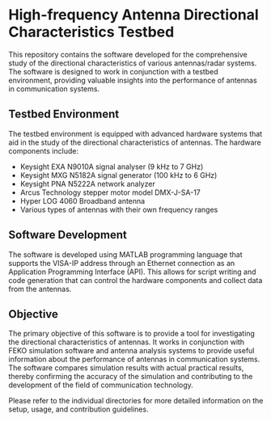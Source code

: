 # High-frequency Antenna Directional Characteristics Testbed

This repository contains the software developed for the comprehensive study of the directional characteristics of various antennas/radar systems. The software is designed to work in conjunction with a testbed environment, providing valuable insights into the performance of antennas in communication systems.

## Testbed Environment

The testbed environment is equipped with advanced hardware systems that aid in the study of the directional characteristics of antennas. The hardware components include:

- Keysight EXA N9010A signal analyser (9 kHz to 7 GHz)
- Keysight MXG N5182A signal generator (100 kHz to 6 GHz)
- Keysight PNA N5222A network analyzer
- Arcus Technology stepper motor model DMX-J-SA-17
- Hyper LOG 4060 Broadband antenna
- Various types of antennas with their own frequency ranges

## Software Development

The software is developed using MATLAB programming language that supports the VISA-IP address through an Ethernet connection as an Application Programming Interface (API). This allows for script writing and code generation that can control the hardware components and collect data from the antennas.

## Objective

The primary objective of this software is to provide a tool for investigating the directional characteristics of antennas. It works in conjunction with FEKO simulation software and antenna analysis systems to provide useful information about the performance of antennas in communication systems. The software compares simulation results with actual practical results, thereby confirming the accuracy of the simulation and contributing to the development of the field of communication technology.

Please refer to the individual directories for more detailed information on the setup, usage, and contribution guidelines.
